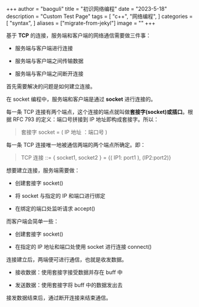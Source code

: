 +++
author = "baoguli"
title = "初识网络编程"
date = "2023-5-18"
description = "Custom Test Page"
tags = [
    "c++",
    "网络编程",
]
categories = [
    "syntax",
]
aliases = ["migrate-from-jekyl"]
image = ""
+++

基于 **TCP** 的连接，服务端和客户端的网络通信需要做三件事：

- 服务端与客户端进行连接

- 服务端与客户端之间传输数据

- 服务端与客户端之间断开连接


首先需要解决的问题是如何建立连接。

在 socket 编程中，服务端和客户端是通过 **socket** 进行连接的。

每一条 TCP 连接有两个端点，这个连接的端点就叫做**套接字(socket)**或**插口**。根据 RFC 793 的定义：端口号拼接到 IP 地址即构成套接字。所以：

>    套接字 socket = ( IP 地址 ：端口号 )

每一条 TCP 连接唯一地被通信两端的两个端点所确定。即：

>    TCP 连接 ::= { socket1, socket2 } = {( IP1: port1 ), (IP2:port2)}


想要建立连接，服务端需要做：

- 创建套接字 socket()

- 将  socket 与指定的 IP 和端口进行绑定

- 在绑定的端口处监听请求 accept()

而客户端会简单一些：

- 创建套接字 socket()

- 在指定的 IP 地址和端口处使用 socket 进行连接 connect()

连接建立后，两端便可进行通信，也就是收发数据。

- 接收数据：使用套接字接受数据并存在 buff 中

- 发送数据：使用套接字将 buff 中的数据发出去

接发数据结束后，通过断开连接来结束通信。

